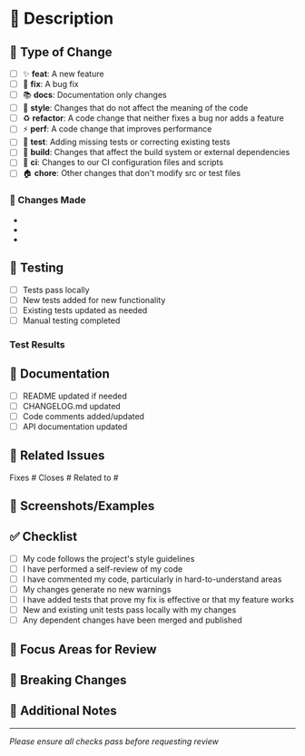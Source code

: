 # 🚀 Description

<!-- Provide a clear and concise description of what this PR does -->

## 🔄 Type of Change

- [ ] ✨ **feat**: A new feature
- [ ] 🐛 **fix**: A bug fix
- [ ] 📚 **docs**: Documentation only changes
- [ ] 🎨 **style**: Changes that do not affect the meaning of the code
- [ ] ♻️ **refactor**: A code change that neither fixes a bug nor adds a feature
- [ ] ⚡ **perf**: A code change that improves performance
- [ ] 🧪 **test**: Adding missing tests or correcting existing tests
- [ ] 🔧 **build**: Changes that affect the build system or external dependencies
- [ ] 🔄 **ci**: Changes to our CI configuration files and scripts
- [ ] 🏠 **chore**: Other changes that don't modify src or test files

### 📝 Changes Made

<!-- List the specific changes made in this PR -->

-
-
-

## 🧪 Testing

- [ ] Tests pass locally
- [ ] New tests added for new functionality
- [ ] Existing tests updated as needed
- [ ] Manual testing completed

### Test Results
<!-- Describe any manual testing performed -->

## 📖 Documentation

- [ ] README updated if needed
- [ ] CHANGELOG.md updated
- [ ] Code comments added/updated
- [ ] API documentation updated

## 🔗 Related Issues

<!-- Link any related issues using #issue-number -->
Fixes #
Closes #
Related to #

## 📸 Screenshots/Examples

<!-- If applicable, add screenshots or code examples -->

## ✅ Checklist

- [ ] My code follows the project's style guidelines
- [ ] I have performed a self-review of my code
- [ ] I have commented my code, particularly in hard-to-understand areas
- [ ] My changes generate no new warnings
- [ ] I have added tests that prove my fix is effective or that my feature works
- [ ] New and existing unit tests pass locally with my changes
- [ ] Any dependent changes have been merged and published

## 🎯 Focus Areas for Review

<!-- Highlight specific areas where you'd like focused review -->

## 🚨 Breaking Changes

<!-- If this PR introduces breaking changes, describe them here -->

## 📝 Additional Notes

<!-- Any additional information that reviewers should know -->

---
*Please ensure all checks pass before requesting review*
